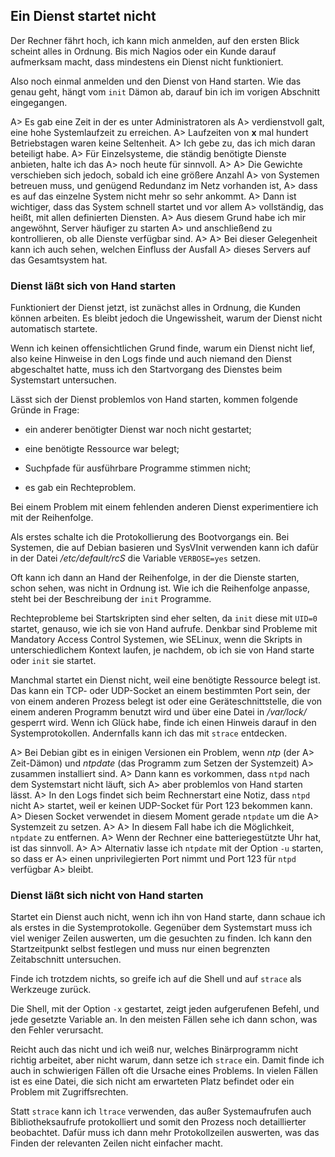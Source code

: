 
## Ein Dienst startet nicht

Der Rechner fährt hoch, ich kann mich anmelden, auf den ersten
Blick scheint alles in Ordnung.
Bis mich Nagios oder ein Kunde darauf aufmerksam macht, dass
mindestens ein Dienst nicht funktioniert.

Also noch einmal anmelden und den Dienst von Hand starten.
Wie das genau geht, hängt vom `init` Dämon ab,
darauf bin ich im vorigen Abschnitt eingegangen.

A> Es gab eine Zeit in der es unter Administratoren als
A> verdienstvoll galt, eine hohe Systemlaufzeit zu erreichen.
A> Laufzeiten von **x** mal hundert Betriebstagen waren keine Seltenheit.
A> Ich gebe zu, das ich mich daran beteiligt habe.
A> Für Einzelsysteme, die ständig benötigte Dienste anbieten, halte ich das
A> noch heute für sinnvoll.
A> 
A> Die Gewichte verschieben sich jedoch, sobald ich eine größere Anzahl
A> von Systemen betreuen muss, und genügend Redundanz im Netz vorhanden ist,
A> dass es auf das einzelne System nicht mehr so sehr ankommt.
A> Dann ist wichtiger, dass das System schnell startet und vor allem
A> vollständig, das heißt, mit allen definierten Diensten.
A> Aus diesem Grund habe ich mir angewöhnt, Server häufiger zu starten
A> und anschließend zu kontrollieren, ob alle Dienste verfügbar sind.
A> 
A> Bei dieser Gelegenheit kann ich auch sehen, welchen Einfluss der Ausfall
A> dieses Servers auf das Gesamtsystem hat.

### Dienst läßt sich von Hand starten

Funktioniert der Dienst jetzt, ist zunächst alles in Ordnung, die Kunden
können arbeiten.
Es bleibt jedoch die Ungewissheit, warum der Dienst nicht automatisch
startete.

Wenn ich keinen offensichtlichen Grund finde, warum ein Dienst nicht lief,
also keine Hinweise in den Logs finde und auch niemand den Dienst
abgeschaltet hatte, muss ich den Startvorgang des Dienstes beim
Systemstart untersuchen.

Lässt sich der Dienst problemlos von Hand starten, kommen folgende Gründe
in Frage:

*   ein anderer benötigter Dienst war noch nicht gestartet;

*   eine benötigte Ressource war belegt;

*   Suchpfade für ausführbare Programme stimmen nicht;

*   es gab ein Rechteproblem.

Bei einem Problem mit einem fehlenden anderen Dienst experimentiere ich mit
der Reihenfolge.

Als erstes schalte ich die Protokollierung des Bootvorgangs ein.
Bei Systemen, die auf Debian basieren und SysVInit verwenden kann ich
dafür in der Datei */etc/default/rcS* die Variable `VERBOSE=yes` setzen.

Oft kann ich dann an Hand der Reihenfolge, in der die Dienste starten,
schon sehen, was nicht in Ordnung ist.
Wie ich die Reihenfolge anpasse, steht bei der Beschreibung der `init`
Programme.

Rechteprobleme bei Startskripten sind eher selten, da `init` diese mit
`UID=0` startet, genauso, wie ich sie von Hand aufrufe.
Denkbar sind Probleme mit Mandatory Access Control Systemen, wie SELinux,
wenn die Skripts in unterschiedlichem Kontext laufen, je nachdem, ob ich
sie von Hand starte oder `init` sie startet.

Manchmal startet ein Dienst nicht, weil eine benötigte Ressource belegt ist.
Das kann ein TCP- oder UDP-Socket an einem bestimmten Port sein, der von
einem anderen Prozess belegt ist oder eine Geräteschnittstelle, die von
einem anderen Programm benutzt wird und über eine Datei in */var/lock/*
gesperrt wird.
Wenn ich Glück habe, finde ich einen Hinweis darauf in den
Systemprotokollen.
Andernfalls kann ich das mit `strace` entdecken.

A> Bei Debian gibt es in einigen Versionen ein Problem, wenn *ntp* (der
A> Zeit-Dämon) und *ntpdate* (das Programm zum Setzen der Systemzeit)
A> zusammen installiert sind.
A> Dann kann es vorkommen, dass `ntpd` nach dem Systemstart nicht läuft, sich
A> aber problemlos von Hand starten lässt.
A> In den Logs findet sich beim Rechnerstart eine Notiz, dass `ntpd` nicht
A> startet, weil er keinen UDP-Socket für Port 123 bekommen kann.
A> Diesen Socket verwendet in diesem Moment gerade `ntpdate` um die
A> Systemzeit zu setzen.
A> 
A> In diesem Fall habe ich die Möglichkeit, `ntpdate` zu entfernen.
A> Wenn der Rechner eine batteriegestützte Uhr hat, ist das sinnvoll.
A> 
A> Alternativ lasse ich `ntpdate` mit der Option `-u` starten, so dass er
A> einen unprivilegierten Port nimmt und Port 123 für `ntpd` verfügbar
A> bleibt.

### Dienst läßt sich nicht von Hand starten

Startet ein Dienst auch nicht, wenn ich ihn von Hand starte, dann schaue ich
als erstes in die Systemprotokolle.
Gegenüber dem Systemstart muss ich viel weniger Zeilen auswerten,
um die gesuchten zu finden.
Ich kann den Startzeitpunkt selbst festlegen und muss nur einen
begrenzten Zeitabschnitt untersuchen.

Finde ich trotzdem nichts, so greife ich auf die Shell und auf `strace`
als Werkzeuge zurück.

Die Shell, mit der Option `-x` gestartet, zeigt jeden aufgerufenen Befehl, 
und jede gesetzte Variable an.
In den meisten Fällen sehe ich dann schon, was den Fehler verursacht.

Reicht auch das nicht und ich weiß nur, welches Binärprogramm nicht
richtig arbeitet, aber nicht warum, dann setze ich `strace` ein.
Damit finde ich auch in schwierigen Fällen oft die Ursache eines Problems.
In vielen Fällen ist es eine Datei, die sich nicht am erwarteten
Platz befindet oder ein Problem mit Zugriffsrechten.

Statt `strace` kann ich `ltrace` verwenden, das außer Systemaufrufen
auch Bibliotheksaufrufe protokolliert und somit den Prozess noch
detaillierter beobachtet.
Dafür muss ich dann mehr Protokollzeilen auswerten, was
das Finden der relevanten Zeilen nicht einfacher macht.


